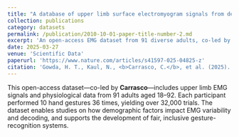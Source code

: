 ```yaml
---
title: "A database of upper limb surface electromyogram signals from demographically diverse individuals"
collection: publications
category: datasets
permalink: /publication/2010-10-01-paper-title-number-2.md
excerpt: 'An open-access EMG dataset from 91 diverse adults, co-led by Carrasco, supports research on fairness and variability in gesture decoding.'
date: 2025-03-27
venue: 'Scientific Data'
paperurl: 'https://www.nature.com/articles/s41597-025-04825-z'
citation: 'Gowda, H. T., Kaul, N., <b>Carrasco, C.</b>, et al. (2025). "A database of upper limb surface electromyogram signals from demographically diverse individuals." <i>Scientific Data</i>, 12, 517. https://doi.org/10.1038/s41597-025-04825-z'
---
```

This open-access dataset—co-led by <b>Carrasco</b>—includes upper limb EMG signals and physiological data from 91 adults aged 18–92. Each participant performed 10 hand gestures 36 times, yielding over 32,000 trials. The dataset enables studies on how demographic factors impact EMG variability and decoding, and supports the development of fair, inclusive gesture-recognition systems.